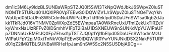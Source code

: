 dm1lc3M6Ly9ldzBLSUNBaWRpSTZJQ0l5SWl3TkNpQWdJbkJ6SWpvZ0luSTNOMTh5TURJd01UQXlPR0VpTEEwS0lDQWlZV1JrSWpvZ0luSTNOeTVqYkhWaUlpd05DaUFnSW5CdmNuUWlPaUFpTkRReklpd05DaUFnSW1sa0lqb2dJakk1TkRJd016VTNMV0ZpWXpZdE5EWmpaaTA0WkRneUxUTmlZekUxTlRZeVkyWmxNaUlzRFFvZ0lDSmhhV1FpT2lBaU1DSXNEUW9nSUNKdVpYUWlPaUFpZDNNaUxBMEtJQ0FpZEhsd1pTSTZJQ0p1YjI1bElpd05DaUFnSW1odmMzUWlPaUFpY2pjM0xtTnNkV0lpTEEwS0lDQWljR0YwYUNJNklDSXZNakF5TURFd01qZ2lMQTBLSUNBaWRHeHpJam9nSW5Sc2N5SU5DbjA9Cg==
